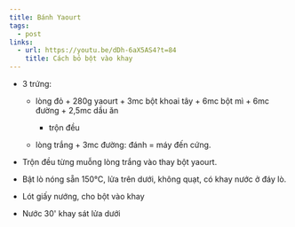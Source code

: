 ```yaml
---
title: Bánh Yaourt
tags:
  - post
links:
  - url: https://youtu.be/dDh-6aX5AS4?t=84
    title: Cách bỏ bột vào khay
---
```

* 3 trứng:

  * lòng đỏ + 280g yaourt + 3mc bột khoai tây + 6mc bột mì + 6mc đường + 2,5mc dầu ăn

    * trộn đều
  * lòng trắng + 3mc đường: đánh = máy đến cứng.
* Trộn đều từng muỗng lòng trắng vào thay bột yaourt.
* Bật lò nóng sẵn 150°C, lửa trên dưới, không quạt, có khay nước ở đáy lò.
* Lót giấy nướng, cho bột vào khay
* Nước 30' khay sát lửa dưới
